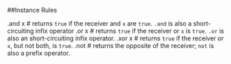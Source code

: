 ##Instance Rules

.and x # returns <code>true</code> if the receiver and <code>x</code> are <code>true</code>. <code>.and</code> is also a short-circuiting infix operator
.or x # returns <code>true</code> if the receiver or <code>x</code> is <code>true</code>. <code>.or</code> is also an short-circuiting infix operator.
.xor x # returns <code>true</code> if the receiver or <code>x</code>, but not both, is <code>true</code>.
.not # returns the opposite of the receiver; <code>not</code> is also a prefix operator.